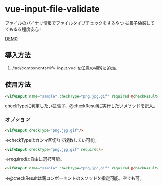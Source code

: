 # vue-input-file-validate
ファイルのバイナリ情報でファイルタイプチェックをするやつ
拡張子偽装しててもある程度安心！

[DEMO](https://mattune.github.io/vue-input-file-validate/)

## 導入方法
1. /src/components/vifv-input.vue を任意の場所に追加。

## 使用方法
```html
<vifvInput name="sample" checkType="png,jpg,gif" required @checkResult="getResult"/>
```

checkTypeに判定したい拡張子、@checkResultに実行したいメソッドを記入。

### オプション
```html
<vifvInput checkType="png,jpg,gif"/>
```
→checkTypeはカンマ区切りで複数してい可能。

```html
<vifvInput checkType="png,jpg,gif" required/>
```
→requiredは自由に選択可能。

```html
<vifvInput name="sample" checkType="png,jpg,gif" required @checkResult="getResult"/>
```
→@checkResultは親コンポーネントのメソッドを指定可能。空でも可。
